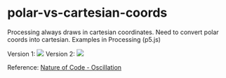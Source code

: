 # polar-vs-cartesian-coords
Processing always draws in cartesian coordinates. Need to convert polar coords into cartesian. Examples in Processing (p5.js)

Version 1:
<img src ="https://media.giphy.com/media/26AHLbxkhpO0xkdXi/giphy.gif"/>
Version 2:
<img src ="https://media.giphy.com/media/3o6ozGDNlbT1ZbQE92/giphy.gif"/>

Reference: <a href="http://natureofcode.com/book/chapter-3-oscillation/">Nature of Code - Oscillation</a>
